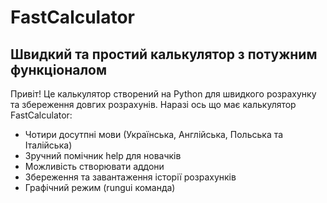 # FastCalculator
Швидкий та простий калькулятор з потужним функціоналом
-
Привіт! Це калькулятор створений на Python для швидкого розрахунку та збереження довгих розрахунів.
Наразі ось що має калькулятор FastCalculator:
- Чотири досутпні мови (Українська, Англійська, Польська та Італійська)
- Зручний помічник help для новачків
- Можливість створювати аддони
- Збереження та завантаження історії розрахунків
- Графічний режим (rungui команда)
